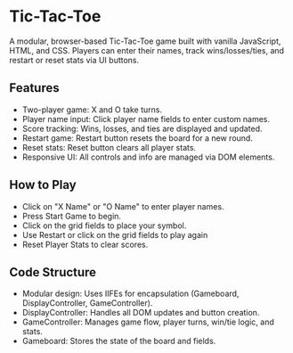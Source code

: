 <h1>Tic-Tac-Toe</h1>  
A modular, browser-based Tic-Tac-Toe game built with vanilla JavaScript, HTML, and CSS.  
Players can enter their names, track wins/losses/ties, and restart or reset stats via UI buttons.  

<h2>Features  </h2>
<ul>
<li>Two-player game: X and O take turns.</li>
<li>Player name input: Click player name fields to enter custom names.</li>
<li>Score tracking: Wins, losses, and ties are displayed and updated.</li>
<li>Restart game: Restart button resets the board for a new round.</li>
<li>Reset stats: Reset button clears all player stats.</li>
<li>Responsive UI: All controls and info are managed via DOM elements.</li>
</ul>

<h2>How to Play  </h2>
<ul>
    <li>Click on "X Name" or "O Name" to enter player names.</li>
    <li>Press Start Game to begin.</li>
    <li>Click on the grid fields to place your symbol.</li>
    <li>Use Restart or click on the grid fields to play again</li>
    <li>Reset Player Stats to clear scores.</li>
</ul>

<h2>Code Structure  </h2>
<ul>
    <li>Modular design: Uses IIFEs for encapsulation (Gameboard, DisplayController, GameController).</li>
    <li>DisplayController: Handles all DOM updates and button creation.</li>
    <li>GameController: Manages game flow, player turns, win/tie logic, and stats.</li>
    <li>Gameboard: Stores the state of the board and fields.</li>
</ul>